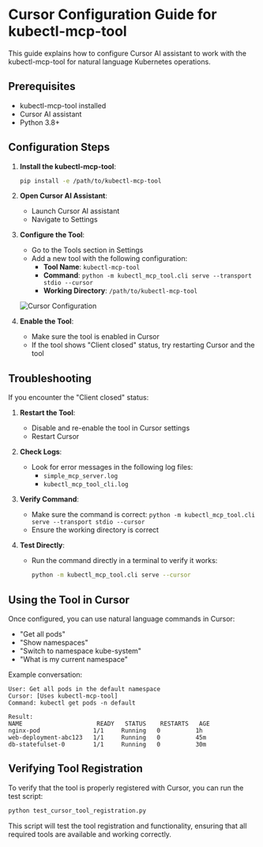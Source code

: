 # Cursor Configuration Guide for kubectl-mcp-tool

This guide explains how to configure Cursor AI assistant to work with the kubectl-mcp-tool for natural language Kubernetes operations.

## Prerequisites

- kubectl-mcp-tool installed
- Cursor AI assistant
- Python 3.8+

## Configuration Steps

1. **Install the kubectl-mcp-tool**:
   ```bash
   pip install -e /path/to/kubectl-mcp-tool
   ```

2. **Open Cursor AI Assistant**:
   - Launch Cursor AI assistant
   - Navigate to Settings

3. **Configure the Tool**:
   - Go to the Tools section in Settings
   - Add a new tool with the following configuration:
     - **Tool Name**: `kubectl-mcp-tool`
     - **Command**: `python -m kubectl_mcp_tool.cli serve --transport stdio --cursor`
     - **Working Directory**: `/path/to/kubectl-mcp-tool`

   ![Cursor Configuration](../screenshots/cursor_config.png)

4. **Enable the Tool**:
   - Make sure the tool is enabled in Cursor
   - If the tool shows "Client closed" status, try restarting Cursor and the tool

## Troubleshooting

If you encounter the "Client closed" status:

1. **Restart the Tool**:
   - Disable and re-enable the tool in Cursor settings
   - Restart Cursor

2. **Check Logs**:
   - Look for error messages in the following log files:
     - `simple_mcp_server.log`
     - `kubectl_mcp_tool_cli.log`

3. **Verify Command**:
   - Make sure the command is correct: `python -m kubectl_mcp_tool.cli serve --transport stdio --cursor`
   - Ensure the working directory is correct

4. **Test Directly**:
   - Run the command directly in a terminal to verify it works:
     ```bash
     python -m kubectl_mcp_tool.cli serve --cursor
     ```

## Using the Tool in Cursor

Once configured, you can use natural language commands in Cursor:

- "Get all pods"
- "Show namespaces"
- "Switch to namespace kube-system"
- "What is my current namespace"

Example conversation:

```
User: Get all pods in the default namespace
Cursor: [Uses kubectl-mcp-tool]
Command: kubectl get pods -n default

Result:
NAME                     READY   STATUS    RESTARTS   AGE
nginx-pod               1/1     Running   0          1h
web-deployment-abc123   1/1     Running   0          45m
db-statefulset-0        1/1     Running   0          30m
```

## Verifying Tool Registration

To verify that the tool is properly registered with Cursor, you can run the test script:

```bash
python test_cursor_tool_registration.py
```

This script will test the tool registration and functionality, ensuring that all required tools are available and working correctly.
